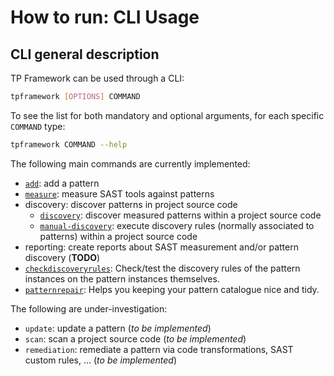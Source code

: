 # How to run: CLI Usage

## CLI general description

TP Framework can be used through a CLI:

```bash
tpframework [OPTIONS] COMMAND
```

To see the list for both mandatory and optional arguments, for each specific `COMMAND` type:

```bash
tpframework COMMAND --help
```

The following main commands are currently implemented:

- [`add`](./How-to-run-add-pattern.md): add a pattern
- [`measure`](./How-to-run-Measure-SAST-tools-over-patterns.md): measure SAST tools against patterns
- discovery: discover patterns in project source code
  - [`discovery`](./How-to-run-discover-measured-patterns.md): discover measured patterns within a project source code
  - [`manual-discovery`](./How-to-run-manual-discovery.md): execute discovery rules (normally associated to patterns) within a project source code
- reporting: create reports about SAST measurement and/or pattern discovery (**TODO**)
- [`checkdiscoveryrules`](./How-to-run-checkdiscoveryrules.md): Check/test the discovery rules of the pattern instances on the pattern instances themselves.
- [`patternrepair`](./How-to-run-patternrepair.md): Helps you keeping your pattern catalogue nice and tidy.

The following are under-investigation:

- `update`: update a pattern (*to be implemented*)
- `scan`: scan a project source code (*to be implemented*)
- `remediation`: remediate a pattern via code transformations, SAST custom rules, ... (*to be implemented*)
